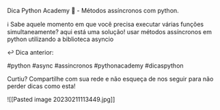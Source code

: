 Dica Python Academy 🐍 - Métodos assíncronos com python.

ℹ️ Sabe aquele momento em que você precisa executar várias funções simultaneamente? aqui está uma solução! usar métodos assíncronos em python utilizando a biblioteca asyncio

↩️ Dica anterior:

#python #async #assincronos #pythonacademy #dicaspython

Curtiu? Compartilhe com sua rede e não esqueça de nos seguir para não perder dicas como esta!

![[Pasted image 20230211113449.jpg]]